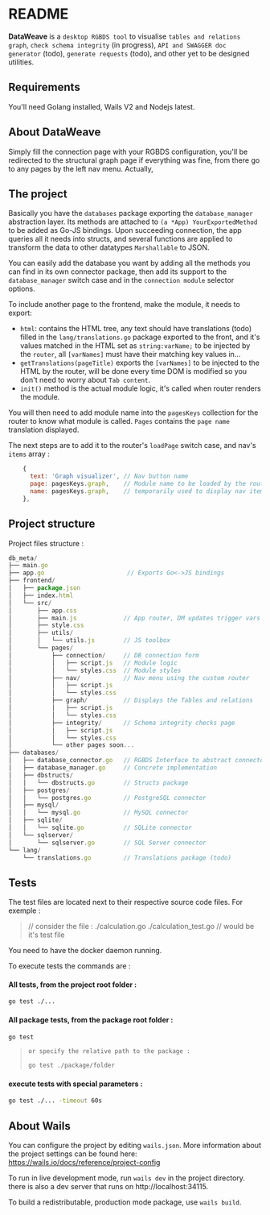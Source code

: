 # README

**DataWeave** is a `desktop RGBDS tool` to visualise `tables and relations graph`, `check schema integrity` (in progress), `API and SWAGGER doc generator` (todo),
`generate requests` (todo), and other yet to be designed utilities.

## Requirements

You'll need Golang installed, Wails V2 and Nodejs latest.

## About DataWeave

Simply fill the connection page with your RGBDS configuration, you'll be redirected to the structural graph page if everything was fine, from there go to any pages by the left nav menu.
Actually, 

## The project

Basically you have the `databases` package exporting the `database_manager` abstraction layer.
Its methods are attached to `(a *App) YourExportedMethod` to be added as Go-JS bindings.
Upon succeeding connection, the app queries all it needs into structs, and several functions are applied to transform the data to other datatypes `Marshallable` to JSON.

You can easily add the database you want by adding all the methods you can find in its own connector package, then add its support to the `database_manager` switch case and in the `connection module` selector options.

To include another page to the frontend, make the module, it needs to export:
 - `html`: contains the HTML tree, any text should have translations (todo) filled in the `lang/translations.go` package exported to the front, and it's values matched in the HTML set as `string:varName;` to be injected by the `router`, all `[varNames]` must have their matching key values in...
 - `getTranslations(pageTitle)` exports the `[varNames]` to be injected to the HTML by the router, will be done every time DOM is modified so you don't need to worry about `Tab content`.
 - `init()` method is the actual module logic, it's called when router renders the module.

You will then need to add module name into the `pagesKeys` collection for the router to know what module is called.
`Pages` contains the `page name` translation displayed.

The next steps are to add it to the router's `loadPage` switch case, and nav's `items` array :
```javascript
    {
      text: 'Graph visualizer', // Nav button name
      page: pagesKeys.graph,    // Module name to be loaded by the router
      name: pagesKeys.graph,    // temporarily used to display nav item selected
    },
```

## Project structure

Project files structure :

```javascript
db_meta/
├── main.go
├── app.go                       // Exports Go<->JS bindings
├── frontend/
│   ├── package.json
│   ├── index.html
│   └── src/
│       ├── app.css
│       ├── main.js             // App router, DM updates trigger vars inject
│       ├── style.css
│       ├── utils/
│       │   └── utils.js        // JS toolbox
│       └── pages/
│           ├── connection/     // DB connection form
│           │   ├── script.js   // Module logic
│           │   └── styles.css  // Module styles
│           ├── nav/            // Nav menu using the custom router
│           │   ├── script.js   
│           │   └── styles.css  
│           ├── graph/          // Displays the Tables and relations
│           │   ├── script.js   
│           │   └── styles.css  
│           ├── integrity/      // Schema integrity checks page
│           │   ├── script.js   
│           │   └── styles.css  
│           └── other pages soon...
├── databases/
│   ├── database_connector.go   // RGBDS Interface to abstract connectors
│   ├── database_manager.go     // Concrete implementation
│   ├── dbstructs/
│   │   └── dbstructs.go        // Structs package
│   ├── postgres/
│   │   └── postgres.go         // PostgreSQL connector
│   ├── mysql/
│   │   └── mysql.go            // MySQL connector
│   ├── sqlite/
│   │   └── sqlite.go           // SQLite connector
│   └── sqlserver/
│       └── sqlserver.go        // SQL Server connector
└── lang/
    └── translations.go         // Translations package (todo)
```

## Tests

The test files are located next to their respective source code files.
For exemple :
>  // consider the file :
>  ./calculation.go
>  ./calculation_test.go // would be it's test file

You need to have the docker daemon running.

To execute tests the commands are :
#### All tests, from the project root folder :
```bash
go test ./...
```

#### All package tests, from the package root folder :
```bash
go test
```
>  `or specify the relative path to the package :`
>  ```bash
>  go test ./package/folder
>  ```

#### execute tests with special parameters :
```bash
go test ./... -timeout 60s
```


## About Wails

You can configure the project by editing `wails.json`. More information about the project settings can be found
here: https://wails.io/docs/reference/project-config

To run in live development mode, run `wails dev` in the project directory.
there is also a dev server that runs on http://localhost:34115.

To build a redistributable, production mode package, use `wails build`.

